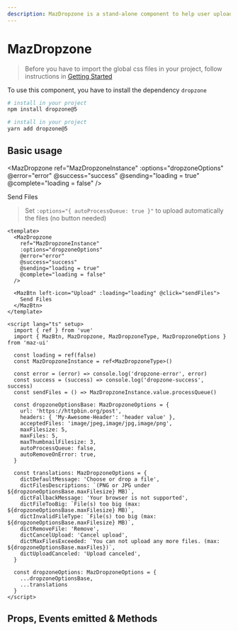 ```yaml
---
description: MazDropzone is a stand-alone component to help user upload different type of files with a beautiful design system. It works with dropzone.js and is not SSR compatible with Nuxt.JS
---
```


# MazDropzone

> Before you have to import the global css files in your project, follow instructions in [Getting Started](/guide/getting-started.md)

To use this component, you have to install the dependency `dropzone`

<NpmBadge package="dropzone" dist-tag="5" />

<CodeGroup>

  <CodeGroupItem title="NPM" active>

```bash
# install in your project
npm install dropzone@5
```
  </CodeGroupItem>

  <CodeGroupItem title="YARN">

```bash
# install in your project
yarn add dropzone@5
```
  </CodeGroupItem>
</CodeGroup>

## Basic usage

<MazDropzone
  ref="MazDropzoneInstance"
  :options="dropzoneOptions"
  @error="error"
  @success="success"
  @sending="loading = true"
  @complete="loading = false"
/>
<div class="flex flex-center">
  <MazBtn left-icon="Upload" :loading="loading" @click="sendFiles">
    Send Files
  </MazBtn>
</div>

> Set `:options="{ autoProcessQueue: true }"` to upload automatically the files (no button needed)

```vue
<template>
  <MazDropzone
    ref="MazDropzoneInstance"
    :options="dropzoneOptions"
    @error="error"
    @success="success"
    @sending="loading = true"
    @complete="loading = false"
  />

  <MazBtn left-icon="Upload" :loading="loading" @click="sendFiles">
    Send Files
  </MazBtn>
</template>

<script lang="ts" setup>
  import { ref } from 'vue'
  import { MazBtn, MazDropzone, MazDropzoneType, MazDropzoneOptions } from 'maz-ui'

  const loading = ref(false)
  const MazDropzoneInstance = ref<MazDropzoneType>()

  const error = (error) => console.log('dropzone-error', error)
  const success = (success) => console.log('dropzone-success', success)
  const sendFiles = () => MazDropzoneInstance.value.processQueue()

  const dropzoneOptionsBase: MazDropzoneOptions = {
    url: 'https://httpbin.org/post',
    headers: { 'My-Awesome-Header': 'header value' },
    acceptedFiles: 'image/jpeg,image/jpg,image/png',
    maxFilesize: 5,
    maxFiles: 5,
    maxThumbnailFilesize: 3,
    autoProcessQueue: false,
    autoRemoveOnError: true,
  }

  const translations: MazDropzoneOptions = {
    dictDefaultMessage: 'Choose or drop a file',
    dictFilesDescriptions: `(PNG or JPG under ${dropzoneOptionsBase.maxFilesize} MB)`,
    dictFallbackMessage: 'Your browser is not supported',
    dictFileTooBig: `File(s) too big (max: ${dropzoneOptionsBase.maxFilesize} MB)`,
    dictInvalidFileType: `File(s) too big (max: ${dropzoneOptionsBase.maxFilesize} MB)`,
    dictRemoveFile: 'Remove',
    dictCancelUpload: 'Cancel upload',
    dictMaxFilesExceeded: `You can not upload any more files. (max: ${dropzoneOptionsBase.maxFiles})`,
    dictUploadCanceled: 'Upload canceled',
  }

  const dropzoneOptions: MazDropzoneOptions = {
    ...dropzoneOptionsBase,
    ...translations
  }
</script>
```

## Props, Events emitted & Methods

<ComponentPropDoc component="MazDropzone" :component-instance="MazDropzoneInstance" />

<script lang="ts" setup>
  import { ref, onMounted } from 'vue'
  import { MazBtn, MazDropzone, MazDropzoneType, MazDropzoneOptions } from 'maz-ui'

  const loading = ref(false)
  const MazDropzoneInstance = ref<MazDropzoneType>()

  const error = (error) => console.log('dropzone-error', error)
  const success = (success) => console.log('dropzone-success', success)
  const sendFiles = () => MazDropzoneInstance.value.processQueue()

  const dropzoneOptionsBase: MazDropzoneOptions = {
    url: 'https://httpbin.org/post',
    headers: { 'My-Awesome-Header': 'header value' },
    acceptedFiles: 'image/jpeg,image/jpg,image/png',
    maxFilesize: 5,
    maxFiles: 5,
    maxThumbnailFilesize: 3,
    autoProcessQueue: false,
    autoRemoveOnError: true,
  }

  const translations: MazDropzoneOptions = {
    dictDefaultMessage: 'Choose or drop a file',
    dictFilesDescriptions: `(PNG or JPG under ${dropzoneOptionsBase.maxFilesize} MB)`,
    dictFallbackMessage: 'Your browser is not supported',
    dictFileTooBig: `File(s) too big (max: ${dropzoneOptionsBase.maxFilesize} MB)`,
    dictInvalidFileType: `File(s) too big (max: ${dropzoneOptionsBase.maxFilesize} MB)`,
    dictRemoveFile: 'Remove',
    dictCancelUpload: 'Cancel upload',
    dictMaxFilesExceeded: `You can not upload any more files. (max: ${dropzoneOptionsBase.maxFiles})`,
    dictUploadCanceled: 'Upload canceled',
  }

  const dropzoneOptions: MazDropzoneOptions = {
    ...dropzoneOptionsBase,
    ...translations
  }
</script>
